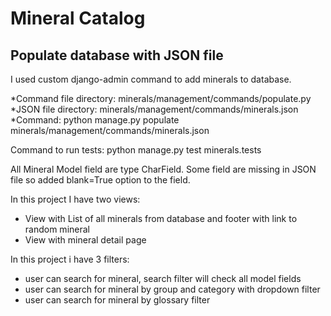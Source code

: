 # Mineral Catalog

## Populate database with JSON file

I used custom django-admin command to add minerals to database.

*Command file directory: minerals/management/commands/populate.py
*JSON file directory: minerals/management/commands/minerals.json
*Command: python manage.py populate minerals/management/commands/minerals.json

Command to run tests: python manage.py test minerals.tests  

All Mineral Model field are type CharField. Some field are missing in JSON file so added
blank=True option to the field.

In this project I have two views:
* View with List of all minerals from database and footer with link to random mineral
* View with mineral detail page

In this project i have 3 filters:
* user can search for mineral, search filter will check all model fields
* user can search for mineral by group and category with dropdown filter
* user can search for mineral by glossary filter

